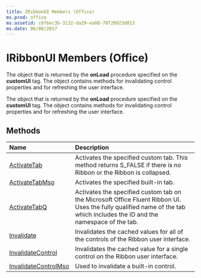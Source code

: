 ```yaml
---
title: IRibbonUI Members (Office)
ms.prod: office
ms.assetid: c6f6ec3b-3132-da29-ea08-70f20923d013
ms.date: 06/08/2017
---
```



# IRibbonUI Members (Office)
The object that is returned by the **onLoad** procedure specified on the **customUI** tag. The object contains methods for invalidating control properties and for refreshing the user interface.

The object that is returned by the **onLoad** procedure specified on the **customUI** tag. The object contains methods for invalidating control properties and for refreshing the user interface.


## Methods



|**Name**|**Description**|
|:-----|:-----|
|[ActivateTab](iribbonui-activatetab-method-office.md)|Activates the specified custom tab. This method returns S_FALSE if there is no Ribbon or the Ribbon is collapsed.|
|[ActivateTabMso](iribbonui-activatetabmso-method-office.md)|Activates the specified built-in tab.|
|[ActivateTabQ](iribbonui-activatetabq-method-office.md)|Activates the specified custom tab on the Microsoft Office Fluent Ribbon UI. Uses the fully qualified name of the tab which includes the ID and the namespace of the tab. |
|[Invalidate](iribbonui-invalidate-method-office.md)|Invalidates the cached values for all of the controls of the Ribbon user interface.|
|[InvalidateControl](iribbonui-invalidatecontrol-method-office.md)|Invalidates the cached value for a single control on the Ribbon user interface.|
|[InvalidateControlMso](iribbonui-invalidatecontrolmso-method-office.md)|Used to invalidate a built-in control.|

